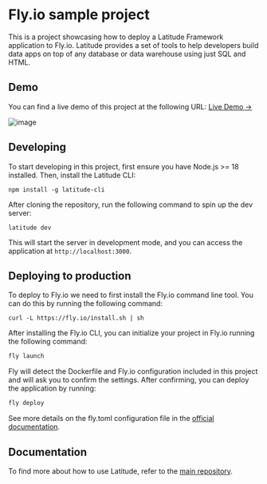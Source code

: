 # Fly.io sample project

This is a project showcasing how to deploy a Latitude Framework application to Fly.io. Latitude provides a set of tools to help developers build data apps on top of any database or data warehouse using just SQL and HTML.

## Demo

You can find a live demo of this project at the following URL: [Live Demo →](https://latitude.so/app/share/b592cd31-1c22-40b1-bd6c-e440d98a0ac6)

![image](https://github.com/latitude-dev/latitude-sdk-sample/assets/5465249/371f8e34-dbe5-4684-b684-64022cb1b38b)

## Developing

To start developing in this project, first ensure you have Node.js >= 18 installed. Then, install the Latitude CLI:
```
npm install -g latitude-cli
```

After cloning the repository, run the following command to spin up the dev server:
```
latitude dev
```
This will start the server in development mode, and you can access the application at `http://localhost:3000`.

## Deploying to production
To deploy to Fly.io we need to first install the Fly.io command line tool. You can do this by running the following command:

```
curl -L https://fly.io/install.sh | sh
```

After installing the Fly.io CLI, you can initialize your project in Fly.io running the following command:

```bash
fly launch
```

Fly will detect the Dockerfile and Fly.io configuration included in this project and will ask you to confirm the settings. After confirming, you can deploy the application by running:

```bash
fly deploy
```

See more details on the fly.toml configuration file in the [official documentation](https://fly.io/docs/reference/configuration/).

## Documentation

To find more about how to use Latitude, refer to the [main repository](https://github.com/latitude-dev/latitude).
